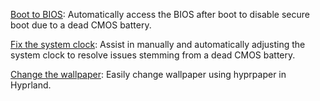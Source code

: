 [Boot to BIOS](https://github.com/arisuvade/scripts/blob/main/bios-boot.sh): Automatically access the BIOS after boot to disable secure boot due to a dead CMOS battery.

[Fix the system clock](https://github.com/arisuvade/scripts/blob/main/fix-clock.sh): Assist in manually and automatically adjusting the system clock to resolve issues stemming from a dead CMOS battery.

[Change the wallpaper](https://github.com/arisuvade/scripts/blob/main/change-wallpaper.sh): Easily change wallpaper using hyprpaper in Hyprland.